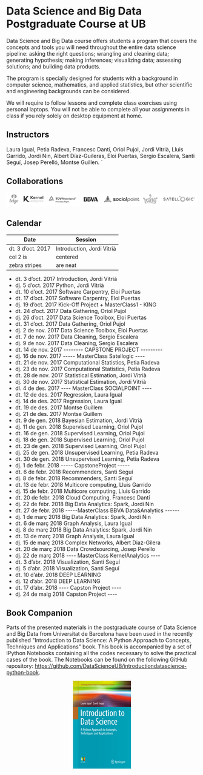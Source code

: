 # Data Science and Big Data Postgraduate Course at UB

Data Science and Big Data
course offers students a program that covers the concepts and tools you will need throughout the entire data science pipeline: asking the right questions; wrangling and cleaning data; generating hypothesis; making inferences; visualizing data; assessing solutions; and building data products.

The program is specially designed for students with a background in computer science, mathematics, and applied statistics, but other scientific and engineering backgrounds can be considered.

We will require to follow lessons and complete class exercises using personal laptops. You will not be able to complete all your assignments in class if you rely solely on desktop equipment at home.

## Instructors

Laura Igual, Petia Radeva, Francesc Dantí, Oriol Pujol, Jordi Vitrià, Lluis Garrido,
Jordi Nin, Albert Díaz-Guileras, Eloi Puertas, Sergio Escalera, Santi Seguí, Josep Perelló, Montse Guillen.
`
## Collaborations

<p align="center"> 
<img src="images/collab.png">
</p>

## Calendar

| Date        | Session           | 
| ------------- | ------------- | 
| dt. 3 d’oct. 2017      | Introduction, Jordi Vitrià | 
| col 2 is      | centered      |   
| zebra stripes | are neat      |   

+ dt. 3 d’oct. 2017	Introduction, Jordi Vitrià
+ dj. 5 d’oct. 2017	Python, Jordi Vitrià
+ dt. 10 d’oct. 2017	Software Carpentry, Eloi Puertas
+ dt. 17 d’oct. 2017	Software Carpentry, Eloi Puertas
+ dj. 19 d’oct. 2017	Kick-Off Project + MasterClass1 - KING
+ dt. 24 d’oct. 2017	Data Gathering, Oriol Pujol
+ dj. 26 d’oct. 2017	Data Science Toolbox, Eloi Puertas
+ dt. 31 d’oct. 2017	Data Gathering, Oriol Pujol
+ dj. 2 de nov. 2017	Data Science Toolbox, Eloi Puertas
+ dt. 7 de nov. 2017	Data Cleaning, Sergio Escalera
+ dj. 9 de nov. 2017	Data Cleaning, Sergio Escalera
+ dt. 14 de nov. 2017	-------- CAPSTONE PROJECT ---------
+ dj. 16 de nov. 2017	----- MasterClass Satellogic ----
+ dt. 21 de nov. 2017	Computational Statistics, Petia Radeva
+ dj. 23 de nov. 2017	Computational Statistics, Petia Radeva
+ dt. 28 de nov. 2017	Statistical Estimation, Jordi Vitrià
+ dj. 30 de nov. 2017	Statistical Estimation, Jordi Vitrià
+ dl.  4 de des. 2017	---- MasterClass SOCIALPOINT ----
+ dt. 12 de des. 2017	Regression, Laura Igual
+ dj. 14 de des. 2017	Regression, Laura Igual
+ dt. 19 de des. 2017	Montse Guillem
+ dj. 21 de des. 2017	Montse Guillem
+ dt.  9 de gen. 2018	Bayesian Estimation, Jordi Vitrià
+ dj. 11 de gen. 2018	Supervised Learning, Oriol Pujol
+ dt. 16 de gen. 2018	Supervised Learning, Oriol Pujol
+ dj. 18 de gen. 2018	Supervised Learning, Oriol Pujol
+ dt. 23 de gen. 2018	Supervised Learning, Oriol Pujol
+ dj. 25 de gen. 2018	Unsupervised Learning, Petia Radeva
+ dt. 30 de gen. 2018	Unsupervised Learning, Petia Radeva
+ dj. 1 de febr. 2018	----- CapstoneProject -----
+ dt. 6 de febr. 2018	Recommenders, Santi Seguí
+ dj. 8 de febr. 2018	Recommenders, Santi Seguí
+ dt. 13 de febr. 2018	Multicore computing, Lluis Garrido
+ dj. 15 de febr. 2018	Multicore computing, Lluis Garrido
+ dt. 20 de febr. 2018	Cloud Computing, Francesc Dantí
+ dj. 22 de febr. 2018	Big Data Analytics: Spark, Jordi Nin
+ dt. 27 de febr. 2018	-----MasterClass BBVA Data&Analytics ------
+ dj. 1 de març 2018	Big Data Analytics: Spark, Jordi Nin
+ dt. 6 de març 2018	Graph Analysis, Laura Igual
+ dj. 8 de març 2018	Big Data Analytics: Spark, Jordi Nin
+ dt. 13 de març 2018	Graph Analysis, Laura Igual
+ dj. 15 de març 2018	Complex Networks, Albert Diaz-Gilera
+ dt. 20 de març 2018	Data Crowdsourcing, Josep Perello
+ dj. 22 de març 2018	---- MasterClass KernelAnalytics ----
+ dt. 3 d’abr. 2018	Visualization, Santi Seguí
+ dj. 5 d’abr. 2018	Visualization, Santi Seguí
+ dt. 10 d’abr. 2018	DEEP LEARNING
+ dj. 12 d’abr. 2018	DEEP LEARNING
+ dt. 17 d’abr. 2018	---- Capston Project ----
+ dj. 24 de maig 2018	Capston Project ----


## Book Companion

Parts of the presented materials in the postgraduate course of Data Science and Big Data from Universitat de Barcelona have been used in the recently published "Introduction to Data Science: A Python Approach to Concepts, Techniques and Applications" book. This book is accompanied by a set of IPython Notebooks containing all the codes necessary to solve the practical cases of the book. The Notebooks can be found on the following GitHub repository: https://github.com/DataScienceUB/introductiondatascience-python-book. 

<p align="center"> 
<img src="images/llibre.jpg">
</p>

